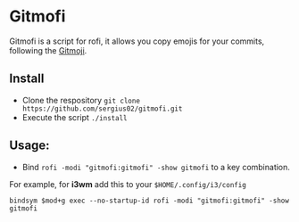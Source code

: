 # Gitmofi

Gitmofi is a script for rofi, it allows you copy emojis for your commits, following the [Gitmoji](https://gitmoji.dev/).

## Install

* Clone the respository `git clone https://github.com/sergius02/gitmofi.git`
* Execute the script `./install`

## Usage: 
* Bind `rofi -modi "gitmofi:gitmofi" -show gitmofi` to a key combination.

For example, for **i3wm** add this to your `$HOME/.config/i3/config`

`bindsym $mod+g exec --no-startup-id rofi -modi "gitmofi:gitmofi" -show gitmofi`
